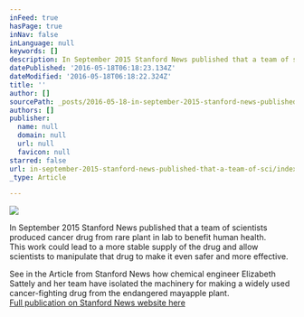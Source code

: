 ```yaml
---
inFeed: true
hasPage: true
inNav: false
inLanguage: null
keywords: []
description: In September 2015 Stanford News published that a team of scientists produced cancer drug from rare plant in lab to benefit human health. This work could lead to a more stable supply of the drug and allow scientists to manipulate that drug to make it even safer and more effective.
datePublished: '2016-05-18T06:18:23.134Z'
dateModified: '2016-05-18T06:18:22.324Z'
title: ''
author: []
sourcePath: _posts/2016-05-18-in-september-2015-stanford-news-published-that-a-team-of-sci.md
authors: []
publisher:
  name: null
  domain: null
  url: null
  favicon: null
starred: false
url: in-september-2015-stanford-news-published-that-a-team-of-sci/index.html
_type: Article

---
```

![](https://the-grid-user-content.s3-us-west-2.amazonaws.com/00019cfe-6f9c-44ff-925a-a76467f4ef92.jpg)

In September 2015 Stanford News published that a team of scientists produced cancer drug from rare plant in lab to benefit human health.  
This work could lead to a more stable supply of the drug and allow scientists to manipulate that drug to make it even safer and more effective.

See in the Article from Stanford News how chemical engineer Elizabeth Sattely and her team have isolated the machinery for making a widely used cancer-fighting drug from the endangered mayapple plant.  
[Full publication on Stanford News website here ][0]

[0]: https://news.stanford.edu/2015/09/10/plants-drug-sattely-091015/